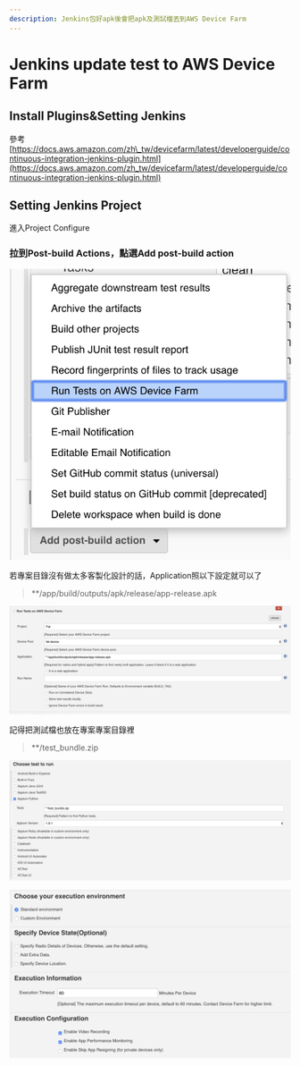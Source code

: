 ```yaml
---
description: Jenkins包好apk後會把apk及測試檔丟到AWS Device Farm
---
```


# Jenkins update test to AWS Device Farm

## Install Plugins&Setting Jenkins

參考[https://docs.aws.amazon.com/zh\_tw/devicefarm/latest/developerguide/continuous-integration-jenkins-plugin.html](https://docs.aws.amazon.com/zh_tw/devicefarm/latest/developerguide/continuous-integration-jenkins-plugin.html)

## Setting Jenkins Project

進入Project Configure

### 拉到Post-build Actions，點選Add post-build action

![&#x65B0;&#x589E;AWS Device Farm](.gitbook/assets/screen-shot-2019-04-02-at-1.59.54-pm.png)

若專案目錄沒有做太多客製化設計的話，Application照以下設定就可以了

> \*\*/app/build/outputs/apk/release/app-release.apk

![&#x8A2D;&#x5B9A;&#x53C3;&#x8003;](.gitbook/assets/screen-shot-2019-04-02-at-2.04.10-pm.png)

記得把測試檔也放在專案專案目錄裡

> \*\*/test\_bundle.zip

![&#x8A2D;&#x5B9A;&#x53C3;&#x8003;](.gitbook/assets/screen-shot-2019-04-02-at-2.04.34-pm.png)

![&#x5176;&#x4ED6;&#x8A2D;&#x5B9A;](.gitbook/assets/screen-shot-2019-04-02-at-2.04.41-pm.png)

